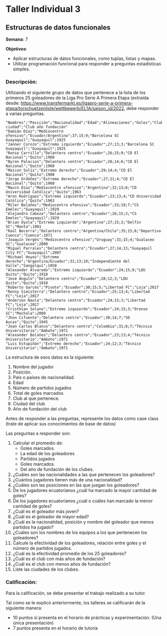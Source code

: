 # Taller Individual 3
## Estructuras de datos funcionales

**Semana**: 7

**Objetivos**:

- Aplicar estructuras de datos funcionales, como tuplas, listas y mapas.
- Utilizar programación funcional para responder a preguntas estadísticas simples.

### Descripción:

Utilizando el siguiente grupo de datos que pertenece a la lista de los primeros 25 goleadores de la Liga Pro Serie A Primera Etapa
(extraída desde: https://www.transfermarkt.es/ligapro-serie-a-primera-etapa/torschuetzenliste/wettbewerb/EL1A/saison_id/2022,
debe responder a varias preguntas.


```shell
"Nombres";"Posición";"Nacionalidad";"Edad";"Alineaciones";"Goles";"Club";"Club ciudad";"Club año fundación"
"Damián Díaz";"Mediocentro ofensivo";"Ecuador/Argentina";37;15;9;"Barcelona SC Guayaquil";"Guayaquil";1925
"Janner Corozo";"Extremo izquierdo";"Ecuador";27;13;3;"Barcelona SC Guayaquil";"Guayaquil";1925
"Ronie Carrillo";"Delantero centro";"Ecuador";26;15;9;"CD El Nacional";"Quito";1960
"Byron Palacios";"Delantero centro";"Ecuador";28;14;6;"CD El Nacional";"Quito";1960
"Maicon Solís";"Extremo derecho";"Ecuador";29;14;4;"CD El Nacional";"Quito";1960
"Jorge Ordóñez";"Extremo derecho";"Ecuador";27;11;4;"CD El Nacional";"Quito";1960
"Mauro Díaz";"Mediocentro ofensivo";"Argentina";32;13;6;"CD Universidad Católica";"Quito";1963
"Aron Rodríguez";"Extremo izquierdo";"Ecuador";23;13;4;"CD Universidad Católica";"Quito";1963
"Miler Bolaños";"Mediocentro ofensivo";"Ecuador";33;10;7;"CS Emelec";"Guayaquil";1929
"Alejandro Cabeza";"Delantero centro";"Ecuador";26;15;3;"CS Emelec";"Guayaquil";1929
"Brian Oyola";"Extremo izquierdo";"Argentina";27;15;3;"Delfín SC";"Manta";1981
"Raúl Becerra";"Delantero centro";"Argentina/Chile";35;15;8;"Deportivo Cuenca";"Cuenca";1971
"Joaquín Vergés";"Mediocentro ofensivo";"Uruguay";31;15;4;"Gualaceo SC";"Gualaceo";2000
"Miguel Parrales";"Delantero centro";"Ecuador";27;14;13;"Guayaquil City FC";"Guayaquil";2007
"Michael Hoyos";"Extremo derecho";"Argentina/Ecuador";31;13;10;"Independiente del Valle";"Sangolquí";1958
"Alexander Alvarado";"Extremo izquierdo";"Ecuador";24;15;9;"LDU Quito";"Quito";1918
"José Angulo";"Delantero centro";"Ecuador";28;12;3;"LDU Quito";"Quito";1918
"Roberto Garcés";"Pivote";"Ecuador";30;15;5;"Libertad FC";"Loja";2017
"Renny Simisterra";"Delantero centro";"Ecuador";25;13;4;"Libertad FC";"Loja";2017
"Anderson Naula";"Delantero centro";"Ecuador";24;15;3;"Libertad FC";"Loja";2017
"Cristhian Solano";"Extremo izquierdo";"Ecuador";24;15;3;"Orense SC";"Machala";2009
"Jhon Cifuente";"Delantero centro";"Ecuador";30;14;7;"SD Aucas";"Quito";1945
"Jean Carlos Blanco";"Delantero centro";"Colombia";31;8;7;"Técnico Universitario";"Ambato";1971
"Alexander Bolaños";"Delantero centro";"Ecuador";23;13;4;"Técnico Universitario";"Ambato";1971
"Luis Estupiñán";"Extremo derecho";"Ecuador";24;12;3;"Técnico Universitario";"Ambato";1971
```

La estructura de esos datos es la siguiente:

1. Nombre del jugador
2. Posición.
3. País o países de nacionalidad.
4. Edad
5. Número de partidos jugados
6. Total de goles marcados
7. Club al que pertenece.
8. Ciudad del club
9. Año de fundación del club

Antes de responder a las preguntas, represente los datos como case class (trate de aplicar sus conocimientos de base de datos)

Las preguntas a responder son:

1. Calcular el promedio de:
    - Goles marcados.
    - La edad de los goleadores
    - Partidos jugados
    - Goles marcados.
	- Del año de fundación de los clubes.
2. ¿Cuáles son las nacionalidades a las que pertenecen los goleadores?
3. ¿Cuántos jugadores tienen más de una nacionalidad?
4. ¿Cuáles son las posiciones en las que juegan los goleadores?
5. De los jugadores ecuatorianos ¿cuál ha marcado la mayor cantidad de goles?
6. De los jugadores ecuatorianos ¿cuál o cuáles han marcado la menor cantidad de goles?
7. ¿Cuál es el goleador más joven?
8. ¿Cuál es el goleador de mayor edad?
9. ¿Cuál es la nacionalidad, posición y nombre del goleador que menos partidos ha jugado?
10. ¿Cuáles son los nombres  de los equipos a los que pertenecen los goleadores?
11. Calcule la efectividad de los goleadores, relación entre goles y el número de partidos jugados.
12. ¿Cuál es la efectividad promedio de los 25 goleadores?
13. ¿Cuál es el club con más años de fundación?
13. ¿Cuál es el club con menos años de fundación?
14. Liste las ciudades de los clubes.

### Calificación:

Para la calificación, se debe presentar el trabajo realizado a su tutor.

Tal como se le explicó anteriormente, los talleres se calificarán de la siguiente manera:
- 10 puntos si presenta en el horario de prácticas y experimentación. (Una única presentación)
- 7 puntos presenta en el horario de tutoría